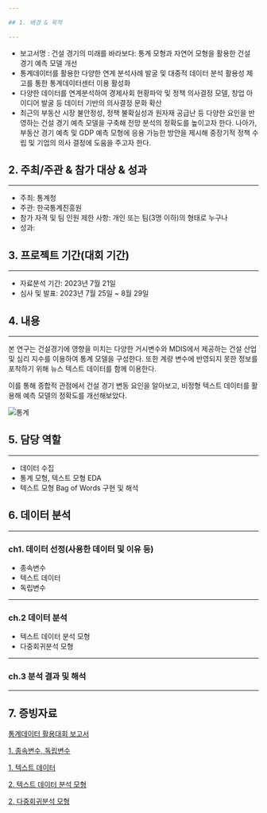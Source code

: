 ```yaml
---

## 1. 배경 & 목적

---
```


- 보고서명 : 건설 경기의 미래를 바라보다: 통계 모형과 자연어 모형을 활용한
건설 경기 예측 모델 개선
- 통계데이터를 활용한 다양한 연계 분석사례 발굴 및 대중적 데이터 분석 활용성 제고를 통한 통계데이터센터 이용 활성화
- 다양한 데이터를 연계분석하여 경제사회 현황파악 및 정책 의사결정 모델, 창업 아이디어 발굴 등 데이터 기반의 의사결정 문화 확산
- 최근의 부동산 시장 불안정성, 정책 불확실성과 원자재 공급난 등 다양한 요인을 반영하는 건설 경기 예측 모델을 구축해 전망 분석의 정확도를 높이고자 한다. 나아가, 부동산 경기 예측 및 GDP 예측 모형에 응용 가능한 방안을 제시해 중장기적 정책 수립 및 기업의 의사 결정에 도움을 주고자 한다.

## 2. 주최/주관 & 참가 대상 & 성과

---

- 주최: 통계청
- 주관: 한국통계진흥원
- 참가 자격 및 팀 인원 제한 사항: 개인 또는 팀(3명 이하)의 형태로 누구나
- 성과:

## 3. 프로젝트 기간(대회 기간)

---

- 자료분석 기간: 2023년 7월 21일
- 심사 및 발표: 2023년 7월 25일 ~ 8월 29일

## 4. 내용

---

본 연구는 건설경기에 영향을 미치는 다양한 거시변수와 MDIS에서 제공하는 건설 산업 및 심리 지수를 이용하여 통계 모델을 구성한다. 또한 계량 변수에 반영되지 못한 정보를 포착하기 위해 뉴스 텍스트 데이터를 함께 이용한다. 

이를 통해 종합적 관점에서 건설 경기 변동 요인을 알아보고, 비정형 텍스트 데이터를 활용해 예측 모델의 정확도를 개선해보았다.

![통계](https://github.com/Gayeon6423/2023-Statistical-Data-Contest/assets/113704015/c9507180-6749-490b-a2fe-4266e4fc72f1)

## 5. 담당 역할

---

- 데이터 수집
- 통계 모형, 텍스트 모형 EDA
- 텍스트 모형 Bag of Words 구현 및 해석

## 6. 데이터 분석

---

### ch1. 데이터 선정(사용한 데이터 및 이유 등)

- 종속변수
- 텍스트 데이터
- 독립변수

---

### ch.2 데이터 분석

- 텍스트 데이터 분석 모형
- 다중회귀분석 모형

---

### ch.3 분석 결과 및 해석

---

## 7. 증빙자료

[통계데이터 활용대회 보고서](https://drive.google.com/file/d/1uctlEnnUe3AMmnNsK5hQJdRZ_pz2bLtv/view?usp=sharing)

[1. 종속변수, 독립변수](https://drive.google.com/file/d/1IurIMEuRpMXWM5iiFjno6E7speuWrFYm/view?usp=sharing)

[1. 텍스트 데이터](https://drive.google.com/file/d/1bn-9jpEs5xRV41iHsj1ERKJ9lAucKnGn/view?usp=sharing)

[2. 텍스트 데이터 분석 모형](https://drive.google.com/file/d/1H27s2SnkKku5b8chNMM0uvS1sRlHmoQb/view?usp=sharing)

[2. 다중회귀분석 모형](https://drive.google.com/file/d/1FThraMBiIRtAuBtWfWsppCAQi_qV1jKA/view?usp=sharing)
